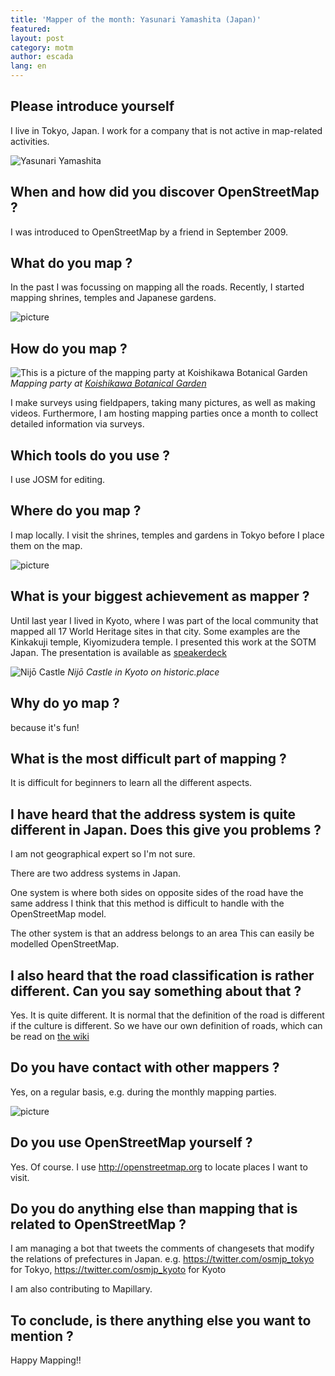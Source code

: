 ```yaml
---
title: 'Mapper of the month: Yasunari Yamashita (Japan)'
featured:
layout: post
category: motm
author: escada
lang: en
---
```


## Please introduce yourself

I live in Tokyo, Japan.
I work for a company that is not active in map-related activities.

![Yasunari Yamashita](https://photos.smugmug.com/OSM/Screenshots/Mapper-in-the-Spotlight/Yasunari-yamashita/i-7877CKw/0/618fb63a/XL/MyPhoto-XL.jpg)

## When and how did you discover OpenStreetMap ?



I was introduced to OpenStreetMap by a friend in September 2009.

## What do you map ?

In the past I was focussing on mapping all the roads.
Recently, I started mapping shrines, temples and Japanese gardens.

![picture](https://photos.smugmug.com/OSM/Screenshots/Mapper-in-the-Spotlight/Yasunari-yamashita/i-S4RB7zw/0/d061ca24/X3/IMG_20161119_142618-X3.jpg)

## How do you map ?

![This is a picture of the mapping party at Koishikawa Botanical Garden](https://photos.smugmug.com/OSM/Screenshots/Mapper-in-the-Spotlight/Yasunari-yamashita/i-CC9XgGd/0/f94fd5fe/X3/IMG_20161217_123521-X3.jpg)
*Mapping party at [Koishikawa Botanical Garden](https://www.openstreetmap.org/way/23061245)*

I make surveys using fieldpapers, taking many pictures, as well as making videos.
Furthermore, I am hosting mapping parties once a month to collect detailed information via surveys.

## Which tools do you use ?

I use JOSM for editing.

## Where do you map ?

I map locally. I visit the shrines, temples and gardens in Tokyo before I place them on the map.

![picture](https://photos.smugmug.com/OSM/Screenshots/Mapper-in-the-Spotlight/Yasunari-yamashita/i-stVbcC4/0/6da755c6/X3/IMG_20170520_113556-X3.jpg)
## What is your biggest achievement as mapper ?

Until last year I lived in Kyoto, where I was part of the local community that mapped all 17 World Heritage sites in that city.
Some examples are the Kinkakuji temple, Kiyomizudera temple.
I presented this work at the SOTM Japan. The presentation is available as [speakerdeck](https://speakerdeck.com/sotm2017/day2-1400-jing-du-todong-jing-falseyue-jian-matupingupatei)

![Nijō Castle](https://photos.smugmug.com/OSM/Screenshots/Mapper-in-the-Spotlight/Yasunari-yamashita/i-BSwXhmD/0/3b6787b9/X3/Screen%20Shot%202018-05-04%20at%2019.41.49-X3.png)
*Nijō Castle in Kyoto on historic.place*

## Why do yo map ?

because it's fun!

## What is the most difficult part of mapping ?

It is difficult for beginners to learn all the different aspects.

##  I have heard that the address system is quite different in Japan. Does this give you problems ?

I am not geographical expert so I'm not sure.

There are two address systems in Japan.

One system is where both sides on opposite sides of the road have the same address
I think that this method is difficult to handle with the
OpenStreetMap model.

The other system is that an address belongs to an area
This can  easily be modelled  OpenStreetMap.

## I also heard that the road classification is rather different. Can you say something about that ?


Yes. It is quite different.
It is normal that the definition of the road is different if the
culture is different.
So we have our own definition of roads, which can be read on [the wiki](https://wiki.openstreetmap.org/wiki/Japan_tagging#Road_Types)

## Do you have contact with other mappers ?

Yes, on a regular basis, e.g. during the monthly mapping parties.

![picture](https://photos.smugmug.com/OSM/Screenshots/Mapper-in-the-Spotlight/Yasunari-yamashita/i-xRR28TG/0/83e5b406/X3/IMG_20170415_130125-X3.jpg)

## Do you use OpenStreetMap yourself ?

Yes. Of course. I use http://openstreetmap.org to locate places I want to visit.

## Do you do anything else than mapping that is related to OpenStreetMap ?

I am managing a bot that tweets the comments of changesets  that modify the relations
of prefectures in Japan.
e.g.
https://twitter.com/osmjp_tokyo for Tokyo,
https://twitter.com/osmjp_kyoto for Kyoto


I am also contributing to Mapillary.


## To conclude, is there anything else you want to mention ?

Happy Mapping!!
